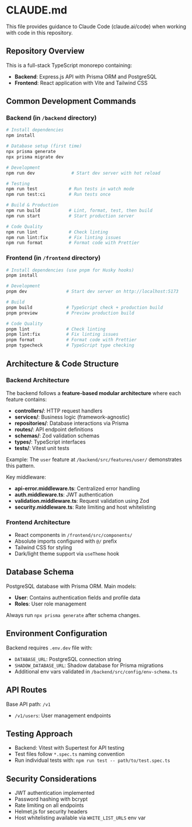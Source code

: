 # CLAUDE.md

This file provides guidance to Claude Code (claude.ai/code) when working with code in this repository.

## Repository Overview

This is a full-stack TypeScript monorepo containing:
- **Backend**: Express.js API with Prisma ORM and PostgreSQL
- **Frontend**: React application with Vite and Tailwind CSS

## Common Development Commands

### Backend (in `/backend` directory)
```bash
# Install dependencies
npm install

# Database setup (first time)
npx prisma generate
npx prisma migrate dev

# Development
npm run dev              # Start dev server with hot reload

# Testing
npm run test            # Run tests in watch mode
npm run test:ci         # Run tests once

# Build & Production
npm run build           # Lint, format, test, then build
npm run start           # Start production server

# Code Quality
npm run lint            # Check linting
npm run lint:fix        # Fix linting issues
npm run format          # Format code with Prettier
```

### Frontend (in `/frontend` directory)
```bash
# Install dependencies (use pnpm for Husky hooks)
pnpm install

# Development
pnpm dev               # Start dev server on http://localhost:5173

# Build
pnpm build             # TypeScript check + production build
pnpm preview           # Preview production build

# Code Quality
pnpm lint              # Check linting
pnpm lint:fix          # Fix linting issues
pnpm format            # Format code with Prettier
pnpm typecheck         # TypeScript type checking
```

## Architecture & Code Structure

### Backend Architecture
The backend follows a **feature-based modular architecture** where each feature contains:
- **controllers/**: HTTP request handlers
- **services/**: Business logic (framework-agnostic)
- **repositories/**: Database interactions via Prisma
- **routes/**: API endpoint definitions
- **schemas/**: Zod validation schemas
- **types/**: TypeScript interfaces
- **__tests__/**: Vitest unit tests

Example: The `user` feature at `/backend/src/features/user/` demonstrates this pattern.

Key middleware:
- **api-error.middleware.ts**: Centralized error handling
- **auth.middleware.ts**: JWT authentication
- **validation.middleware.ts**: Request validation using Zod
- **security.middleware.ts**: Rate limiting and host whitelisting

### Frontend Architecture
- React components in `/frontend/src/components/`
- Absolute imports configured with `@/` prefix
- Tailwind CSS for styling
- Dark/light theme support via `useTheme` hook

## Database Schema
PostgreSQL database with Prisma ORM. Main models:
- **User**: Contains authentication fields and profile data
- **Roles**: User role management

Always run `npx prisma generate` after schema changes.

## Environment Configuration
Backend requires `.env.dev` file with:
- `DATABASE_URL`: PostgreSQL connection string
- `SHADOW_DATABASE_URL`: Shadow database for Prisma migrations
- Additional env vars validated in `/backend/src/config/env-schema.ts`

## API Routes
Base API path: `/v1`
- `/v1/users`: User management endpoints

## Testing Approach
- Backend: Vitest with Supertest for API testing
- Test files follow `*.spec.ts` naming convention
- Run individual tests with: `npm run test -- path/to/test.spec.ts`

## Security Considerations
- JWT authentication implemented
- Password hashing with bcrypt
- Rate limiting on all endpoints
- Helmet.js for security headers
- Host whitelisting available via `WHITE_LIST_URLS` env var